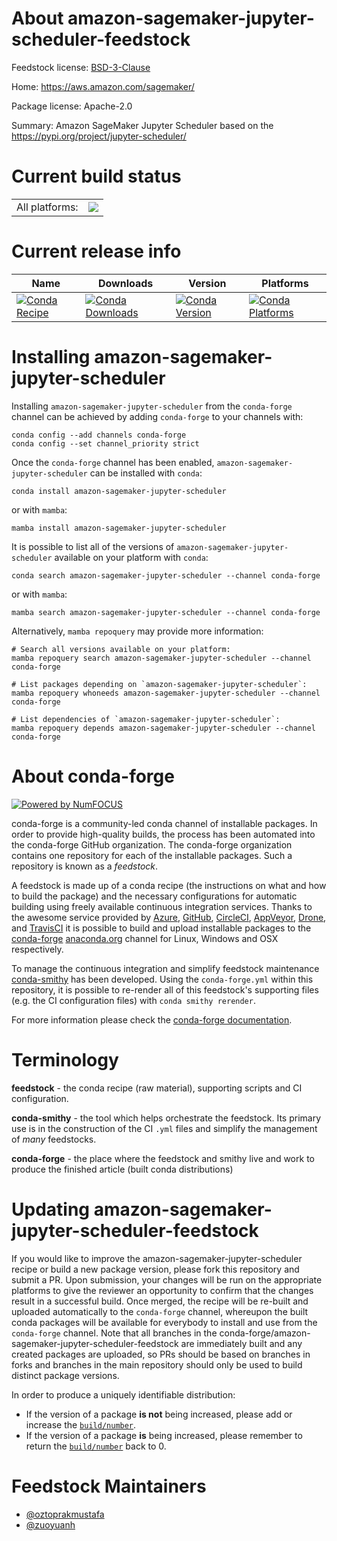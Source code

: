 About amazon-sagemaker-jupyter-scheduler-feedstock
==================================================

Feedstock license: [BSD-3-Clause](https://github.com/conda-forge/amazon-sagemaker-jupyter-scheduler-feedstock/blob/main/LICENSE.txt)

Home: https://aws.amazon.com/sagemaker/

Package license: Apache-2.0

Summary: Amazon SageMaker Jupyter Scheduler based on the https://pypi.org/project/jupyter-scheduler/

Current build status
====================


<table><tr><td>All platforms:</td>
    <td>
      <a href="https://dev.azure.com/conda-forge/feedstock-builds/_build/latest?definitionId=20668&branchName=main">
        <img src="https://dev.azure.com/conda-forge/feedstock-builds/_apis/build/status/amazon-sagemaker-jupyter-scheduler-feedstock?branchName=main">
      </a>
    </td>
  </tr>
</table>

Current release info
====================

| Name | Downloads | Version | Platforms |
| --- | --- | --- | --- |
| [![Conda Recipe](https://img.shields.io/badge/recipe-amazon--sagemaker--jupyter--scheduler-green.svg)](https://anaconda.org/conda-forge/amazon-sagemaker-jupyter-scheduler) | [![Conda Downloads](https://img.shields.io/conda/dn/conda-forge/amazon-sagemaker-jupyter-scheduler.svg)](https://anaconda.org/conda-forge/amazon-sagemaker-jupyter-scheduler) | [![Conda Version](https://img.shields.io/conda/vn/conda-forge/amazon-sagemaker-jupyter-scheduler.svg)](https://anaconda.org/conda-forge/amazon-sagemaker-jupyter-scheduler) | [![Conda Platforms](https://img.shields.io/conda/pn/conda-forge/amazon-sagemaker-jupyter-scheduler.svg)](https://anaconda.org/conda-forge/amazon-sagemaker-jupyter-scheduler) |

Installing amazon-sagemaker-jupyter-scheduler
=============================================

Installing `amazon-sagemaker-jupyter-scheduler` from the `conda-forge` channel can be achieved by adding `conda-forge` to your channels with:

```
conda config --add channels conda-forge
conda config --set channel_priority strict
```

Once the `conda-forge` channel has been enabled, `amazon-sagemaker-jupyter-scheduler` can be installed with `conda`:

```
conda install amazon-sagemaker-jupyter-scheduler
```

or with `mamba`:

```
mamba install amazon-sagemaker-jupyter-scheduler
```

It is possible to list all of the versions of `amazon-sagemaker-jupyter-scheduler` available on your platform with `conda`:

```
conda search amazon-sagemaker-jupyter-scheduler --channel conda-forge
```

or with `mamba`:

```
mamba search amazon-sagemaker-jupyter-scheduler --channel conda-forge
```

Alternatively, `mamba repoquery` may provide more information:

```
# Search all versions available on your platform:
mamba repoquery search amazon-sagemaker-jupyter-scheduler --channel conda-forge

# List packages depending on `amazon-sagemaker-jupyter-scheduler`:
mamba repoquery whoneeds amazon-sagemaker-jupyter-scheduler --channel conda-forge

# List dependencies of `amazon-sagemaker-jupyter-scheduler`:
mamba repoquery depends amazon-sagemaker-jupyter-scheduler --channel conda-forge
```


About conda-forge
=================

[![Powered by
NumFOCUS](https://img.shields.io/badge/powered%20by-NumFOCUS-orange.svg?style=flat&colorA=E1523D&colorB=007D8A)](https://numfocus.org)

conda-forge is a community-led conda channel of installable packages.
In order to provide high-quality builds, the process has been automated into the
conda-forge GitHub organization. The conda-forge organization contains one repository
for each of the installable packages. Such a repository is known as a *feedstock*.

A feedstock is made up of a conda recipe (the instructions on what and how to build
the package) and the necessary configurations for automatic building using freely
available continuous integration services. Thanks to the awesome service provided by
[Azure](https://azure.microsoft.com/en-us/services/devops/), [GitHub](https://github.com/),
[CircleCI](https://circleci.com/), [AppVeyor](https://www.appveyor.com/),
[Drone](https://cloud.drone.io/welcome), and [TravisCI](https://travis-ci.com/)
it is possible to build and upload installable packages to the
[conda-forge](https://anaconda.org/conda-forge) [anaconda.org](https://anaconda.org/)
channel for Linux, Windows and OSX respectively.

To manage the continuous integration and simplify feedstock maintenance
[conda-smithy](https://github.com/conda-forge/conda-smithy) has been developed.
Using the ``conda-forge.yml`` within this repository, it is possible to re-render all of
this feedstock's supporting files (e.g. the CI configuration files) with ``conda smithy rerender``.

For more information please check the [conda-forge documentation](https://conda-forge.org/docs/).

Terminology
===========

**feedstock** - the conda recipe (raw material), supporting scripts and CI configuration.

**conda-smithy** - the tool which helps orchestrate the feedstock.
                   Its primary use is in the construction of the CI ``.yml`` files
                   and simplify the management of *many* feedstocks.

**conda-forge** - the place where the feedstock and smithy live and work to
                  produce the finished article (built conda distributions)


Updating amazon-sagemaker-jupyter-scheduler-feedstock
=====================================================

If you would like to improve the amazon-sagemaker-jupyter-scheduler recipe or build a new
package version, please fork this repository and submit a PR. Upon submission,
your changes will be run on the appropriate platforms to give the reviewer an
opportunity to confirm that the changes result in a successful build. Once
merged, the recipe will be re-built and uploaded automatically to the
`conda-forge` channel, whereupon the built conda packages will be available for
everybody to install and use from the `conda-forge` channel.
Note that all branches in the conda-forge/amazon-sagemaker-jupyter-scheduler-feedstock are
immediately built and any created packages are uploaded, so PRs should be based
on branches in forks and branches in the main repository should only be used to
build distinct package versions.

In order to produce a uniquely identifiable distribution:
 * If the version of a package **is not** being increased, please add or increase
   the [``build/number``](https://docs.conda.io/projects/conda-build/en/latest/resources/define-metadata.html#build-number-and-string).
 * If the version of a package **is** being increased, please remember to return
   the [``build/number``](https://docs.conda.io/projects/conda-build/en/latest/resources/define-metadata.html#build-number-and-string)
   back to 0.

Feedstock Maintainers
=====================

* [@oztoprakmustafa](https://github.com/oztoprakmustafa/)
* [@zuoyuanh](https://github.com/zuoyuanh/)

